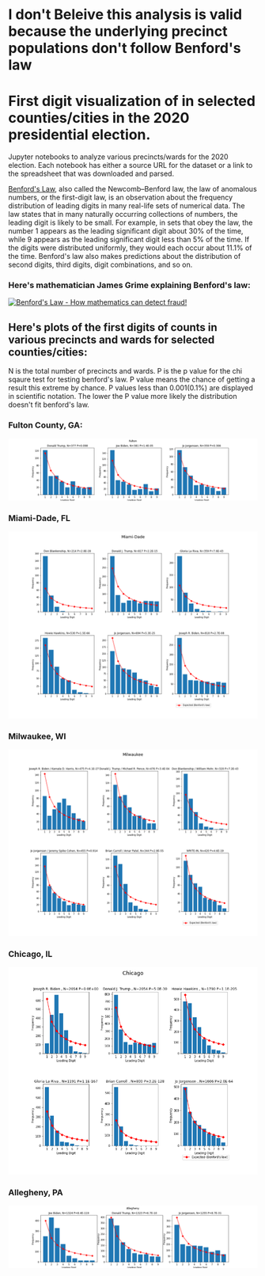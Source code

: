 # I don't Beleive this analysis is valid because the underlying precinct populations don't follow Benford's law


# First digit visualization of in selected counties/cities in the 2020 presidential election.

Jupyter notebooks to analyze various precincts/wards for the 2020 election. Each notebook has either a source URL for the dataset or a link to the spreadsheet that was downloaded and parsed.

[Benford's Law](https://en.wikipedia.org/wiki/Benford%27s_law), also called the Newcomb–Benford law, the law of anomalous numbers, or the first-digit law, is an observation about the frequency distribution of leading digits in many real-life sets of numerical data. The law states that in many naturally occurring collections of numbers, the leading digit is likely to be small. For example, in sets that obey the law, the number 1 appears as the leading significant digit about 30% of the time, while 9 appears as the leading significant digit less than 5% of the time. If the digits were distributed uniformly, they would each occur about 11.1% of the time. Benford's law also makes predictions about the distribution of second digits, third digits, digit combinations, and so on.

### Here's mathematician James Grime explaining Benford's law:
[![Benford's Law - How mathematics can detect fraud!](https://img.youtube.com/vi/vIsDjbhbADY/0.jpg)](https://www.youtube.com/watch?v=vIsDjbhbADY)



## Here's plots of the first digits of counts in various precincts and wards for selected counties/cities:

N is the total number of precincts and wards. P is the p value for the chi sqaure test for testing benford's law. P value means the chance of getting a result this extreme by chance. P values less than 0.001(0.1%) are displayed in scientific notation. The lower the P value more likely the distribution doesn't fit benford's law. 

### Fulton County, GA:
![Fulton County](/images/fulton.png)

### Miami-Dade, FL
![Miami-Dade](/images/miami_dade.png)

### Milwaukee, WI
![Milwaukee](/images/milwaukee.png)

### Chicago, IL
![Chicago](/images/chicago.png)

### Allegheny, PA
![Allegheny](/images/allegheny.png)
